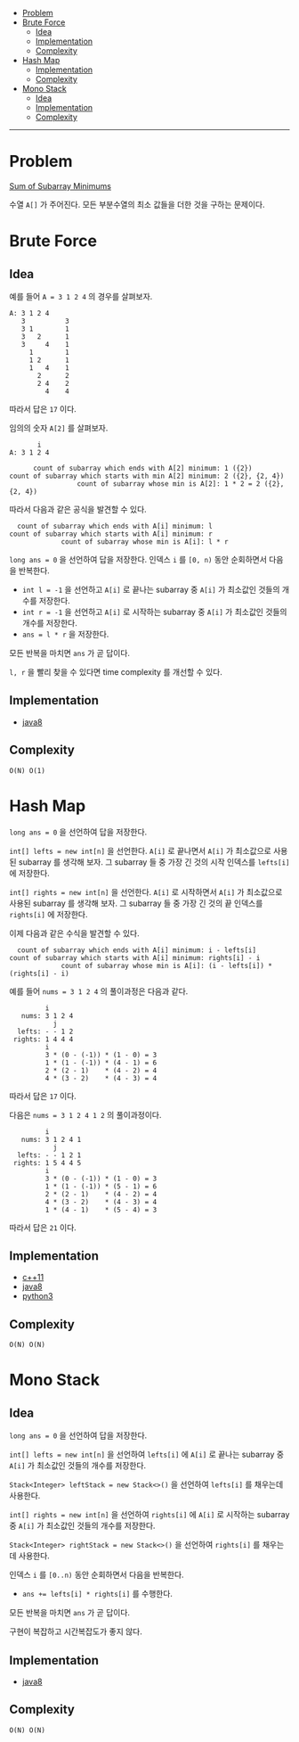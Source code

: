 - [Problem](#problem)
- [Brute Force](#brute-force)
  - [Idea](#idea)
  - [Implementation](#implementation)
  - [Complexity](#complexity)
- [Hash Map](#hash-map)
  - [Implementation](#implementation-1)
  - [Complexity](#complexity-1)
- [Mono Stack](#mono-stack)
  - [Idea](#idea-1)
  - [Implementation](#implementation-2)
  - [Complexity](#complexity-2)
----

# Problem

[Sum of Subarray Minimums](https://leetcode.com/problems/sum-of-subarray-minimums/)

수열 `A[]` 가 주어진다. 모든 부분수열의 최소 값들을 더한 것을
구하는 문제이다.

# Brute Force

## Idea

예를 들어 `A = 3 1 2 4` 의 경우를 살펴보자.

```
A: 3 1 2 4
   3          3
   3 1        1
   3   2      1
   3     4    1
     1        1
     1 2      1
     1   4    1
       2      2
       2 4    2
         4    4
```

따라서 답은 `17` 이다.

임의의 숫자 `A[2]` 를 살펴보자.

```
       i
A: 3 1 2 4

      count of subarray which ends with A[2] minimum: 1 ({2})
count of subarray which starts with min A[2] minimum: 2 ({2}, {2, 4})
                 count of subarray whose min is A[2]: 1 * 2 = 2 ({2}, {2, 4})
```

따라서 다음과 같은 공식을 발견할 수 있다.

```
  count of subarray which ends with A[i] minimum: l
count of subarray which starts with A[i] minimum: r
             count of subarray whose min is A[i]: l * r
```

`long ans = 0` 을 선언하여 답을 저장한다. 인덱스 `i` 를 `[0, n)` 동안 순회하면서 다음을 반복한다.

* `int l = -1` 을 선언하고 `A[i]` 로 끝나는 subarray 중 `A[i]` 가 최소값인 것들의 개수를 저장한다.
* `int r = -1` 을 선언하고 `A[i]` 로 시작하는 subarray 중 `A[i]` 가 최소값인 것들의 개수를 저장한다.
* `ans = l * r` 을 저장한다.

모든 반복을 마치면 `ans` 가 곧 답이다.

`l, r` 을 빨리 찾을 수 있다면 time complexity 를 개선할 수 있다.

## Implementation

* [java8](MainApp.java)

## Complexity

```
O(N) O(1)
```

# Hash Map

`long ans = 0` 을 선언하여 답을 저장한다.

`int[] lefts = new int[n]` 을 선언한다. `A[i]` 로 끝나면서 `A[i]` 가 최소값으로 사용된 subarray 를 생각해 보자. 그 subarray 들 중 가장 긴 것의 시작 인덱스를 `lefts[i]` 에 저장한다. 

`int[] rights = new int[n]` 을 선언한다. `A[i]` 로 시작하면서 `A[i]` 가 최소값으로 사용된 subarray 를 생각해 보자. 그 subarray 들 중 가장 긴 것의 끝 인덱스를 `rights[i]` 에 저장한다.

이제 다음과 같은 수식을 발견할 수 있다.

```
  count of subarray which ends with A[i] minimum: i - lefts[i]
count of subarray which starts with A[i] minimum: rights[i] - i
             count of subarray whose min is A[i]: (i - lefts[i]) * (rights[i] - i)
```

예를 들어 `nums = 3 1 2 4` 의 풀이과정은 다음과 같다.

```
         i
   nums: 3 1 2 4
           j
  lefts: - - 1 2 
 rights: 1 4 4 4
         i
         3 * (0 - (-1)) * (1 - 0) = 3
         1 * (1 - (-1)) * (4 - 1) = 6
         2 * (2 - 1)    * (4 - 2) = 4
         4 * (3 - 2)    * (4 - 3) = 4
```

따라서 답은 `17` 이다.

다음은 `nums = 3 1 2 4 1 2` 의 풀이과정이다.

```
         i
   nums: 3 1 2 4 1
           j
  lefts: - - 1 2 1 
 rights: 1 5 4 4 5
         i
         3 * (0 - (-1)) * (1 - 0) = 3
         1 * (1 - (-1)) * (5 - 1) = 6
         2 * (2 - 1)    * (4 - 2) = 4
         4 * (3 - 2)    * (4 - 3) = 4
         1 * (4 - 1)    * (5 - 4) = 3
```

따라서 답은 `21` 이다.

## Implementation

* [c++11](a.cpp)
* [java8](MainApp.java)
* [python3](a.py)

## Complexity

```
O(N) O(N)
```

# Mono Stack

## Idea

`long ans = 0` 을 선언하여 답을 저장한다.

`int[] lefts = new int[n]` 을 선언하여 `lefts[i]` 에 `A[i]` 로 끝나는 subarray 중 `A[i]` 가 최소값인 것들의 개수를 저장한다.

`Stack<Integer> leftStack = new Stack<>()` 을 선언하여 `lefts[i]` 를 채우는데 사용한다.

`int[] rights = new int[n]` 을 선언하여 `rights[i]` 에 `A[i]` 로 시작하는 subarray 중 `A[i]` 가 최소값인 것들의 개수를 저장한다.

`Stack<Integer> rightStack = new Stack<>()` 을 선언하여 `rights[i]` 를 채우는데 사용한다.

인덱스 `i` 를 `[0..n)` 동안 순회하면서 다음을 반복한다.

* `ans += lefts[i] * rights[i]` 를 수행한다.

모든 반복을 마치면 `ans` 가 곧 답이다.

구현이 복잡하고 시간복잡도가 좋지 않다.

## Implementation

* [java8](MainApp.java)

## Complexity

```
O(N) O(N)
```

